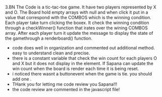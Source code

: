 3.BN The Code is a tic-tac-toe game. It have two players represented by X and O. The Board hold empty arrays with null and when click it put in a value that correspond with the COMBOS which is the winning condition. Each player take turn clicking the boxex. It check the winning condition through a checkWinner() function that irates over the wining COMBOS array. After each player turn it update the message to display the state of the gamethrough a renderboard() function.
 - code does well in organization and commented out additional method. easy to understand clean and precise. 
 - there is a constant variable that check the win count for each players O and X but it does not display in the element. If Sapana can update the win count when the board is render each time it is being reset. 
 - i noticed there wasnt a buttonevent when the game is tie. you should add one .
 - THank you for letting me code review you Sapana!!!
 - the code review are commented in the javascript file! 


